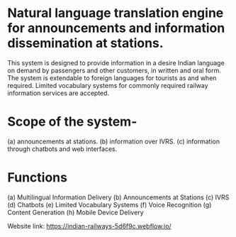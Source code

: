 # Natural language translation engine for announcements and information dissemination at  stations.
This system is designed to provide information in a desire Indian language on demand by passengers and other customers, in written and oral form. The system is extendable to foreign languages for tourists as and when required. Limited vocabulary systems for commonly required railway information services are accepted.

# Scope of the system- 
  (a) announcements at stations. 
  (b) information over IVRS.
  (c) information through chatbots and web interfaces.
 # Functions
  (a) Multilingual Information Delivery
  (b) Announcements at Stations
  (c) IVRS
  (d) Chatbots
  (e) Limited Vocabulary Systems
  (f) Voice Recognition
  (g) Content Generation
  (h) Mobile Device Delivery


Website link: https://indian-railways-5d6f9c.webflow.io/






